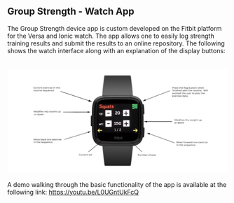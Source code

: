 ## Group Strength - Watch App
The Group Strength device app is custom developed on the Fitbit platform for the Versa and Ionic watch.  The app allows one to easily log strength training results and submit the results to an online repository.  The following shows the watch interface along with an explanation of the display buttons:  
<br><br>
![](/readme_images/versa_gs_exp.png?raw=true)
<br><br>
A demo walking through the basic functionality of the app is available at the following link: https://youtu.be/L0UGntUkFcQ
